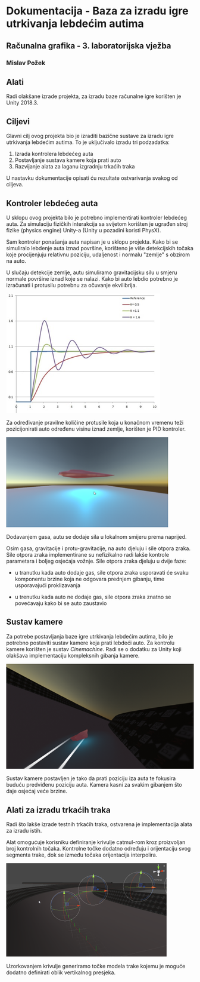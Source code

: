 # Dokumentacija - Baza za izradu igre utrkivanja lebdećim autima
## Računalna grafika - 3. laboratorijska vježba
### Mislav Požek

## Alati
Radi olakšane izrade projekta, za izradu baze računalne igre korišten je Unity 2018.3.

## Ciljevi
Glavni cilj ovog projekta bio je izraditi bazične sustave za izradu igre utrkivanja lebdećim autima.
To je uključivalo izradu tri podzadatka:

1. Izrada kontrolera lebdećeg auta
2. Postavljanje sustava kamere koja prati auto
3. Razvijanje alata za laganu izgradnju trkaćih traka

U nastavku dokumentacije opisati ću rezultate ostvarivanja svakog od ciljeva.

## Kontroler lebdećeg auta
U sklopu ovog projekta bilo je potrebno implementirati kontroler lebdećeg auta.
Za simulaciju fizičkih interakcija sa svijetom korišten je ugrađen stroj fizike (physics engine) Unity-a (Unity u pozadini koristi PhysX).

Sam kontroler ponašanja auta napisan je u sklopu projekta.
Kako bi se simuliralo lebdenje auta iznad površine, korišteno je više detekcijskih točaka koje procijenjuju relativnu poziciju, udaljenost i normalu "zemlje" s obzirom na auto.

U slučaju detekcije zemlje, autu simuliramo gravitacijsku silu u smjeru normale površine iznad koje se nalazi. Kako bi auto lebdio potrebno je izračunati i protusilu potrebnu za očuvanje ekvilibrija.

![Resources/Slika1.jpg](Resources/Slika1.jpg)

Za određivanje pravilne količine protusile koja u konačnom vremenu teži pozicijonirati auto određenu visinu iznad zemlje, korišten je PID kontroler.

![Resources/Slika2.png](Resources/Slika2.png)

Dodavanjem gasa, autu se dodaje sila u lokalnom smijeru prema naprijed. 

Osim gasa, gravitacije i protu-gravitacije, na auto djeluju i sile otpora zraka. Sile otpora zraka implementirane su nefizikalno radi lakše kontrole parametara i boljeg osjećaja vožnje. Sile otpora zraka djeluju u dvije faze:

- u tranutku kada auto dodaje gas, sile otpora zraka usporavati će svaku komponentu brzine koja ne odgovara prednjem gibanju, time usporavajući proklizavanja

- u trenutku kada auto ne dodaje gas, sile otpora zraka znatno se povećavaju kako bi se auto zaustavio

## Sustav kamere
Za potrebe postavljanja baze igre utrkivanja lebdećim autima, bilo je potrebno postaviti sustav kamere koja prati lebdeći auto.
Za kontrolu kamere korišten je sustav *Cinemachine*. Radi se o dodatku za Unity koji olakšava implementaciju kompleksnih gibanja kamere.

![Resources/Slika3.png](Resources/Slika3.png)

Sustav kamere postavljen je tako da prati poziciju iza auta te fokusira buduću predviđenu poziciju auta. Kamera kasni za svakim gibanjem što daje osjećaj veće brzine.

## Alati za izradu trkaćih traka
Radi što lakše izrade testnih trkaćih traka, ostvarena je implementacija alata za izradu istih.

Alat omogućuje korisniku definiranje krivulje catmul-rom kroz proizvoljan broj kontrolnih točaka. Kontrolne točke dodatno određuju i orijentaciju svog segmenta trake, dok se između točaka orijentacija interpolira.

![Resources/Slika4.png](Resources/Slika4.png)

Uzorkovanjem krivulje generiramo točke modela trake kojemu je moguće dodatno definirati oblik vertikalnog presjeka.